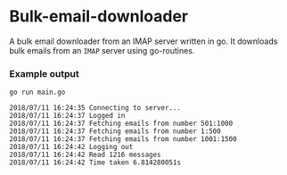 # Bulk-email-downloader
A bulk email downloader from an IMAP server written in go. It downloads bulk emails from an `IMAP` server using go-routines.

### Example output

```
go run main.go

2018/07/11 16:24:35 Connecting to server...
2018/07/11 16:24:37 Logged in
2018/07/11 16:24:37 Fetching emails from number 501:1000
2018/07/11 16:24:37 Fetching emails from number 1:500
2018/07/11 16:24:37 Fetching emails from number 1001:1500
2018/07/11 16:24:42 Logging out
2018/07/11 16:24:42 Read 1216 messages
2018/07/11 16:24:42 Time taken 6.814280051s
```
